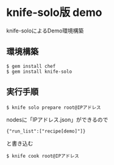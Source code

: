 # knife-solo版 demo

knife-soloによるDemo環境構築

## 環境構築

```
$ gem install chef
$ gem install knife-solo
```

## 実行手順

```
$ knife solo prepare root@IPアドレス
```
nodesに「IPアドレス.json」ができるので

```
{"run_list":["recipe[demo]"]}
```

と書き込む

```
$ knife cook root@IPアドレス
```


